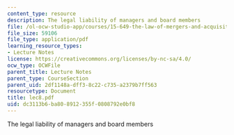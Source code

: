 ```yaml
---
content_type: resource
description: The legal liability of managers and board members
file: /ol-ocw-studio-app/courses/15-649-the-law-of-mergers-and-acquisitions-spring-2003/dc3113b6ba808912355f0808792e0bf8_lec8.pdf
file_size: 59106
file_type: application/pdf
learning_resource_types:
- Lecture Notes
license: https://creativecommons.org/licenses/by-nc-sa/4.0/
ocw_type: OCWFile
parent_title: Lecture Notes
parent_type: CourseSection
parent_uid: 2df1148a-dff3-8c22-c735-a2379b7ff563
resourcetype: Document
title: lec8.pdf
uid: dc3113b6-ba80-8912-355f-0808792e0bf8
---
```

The legal liability of managers and board members